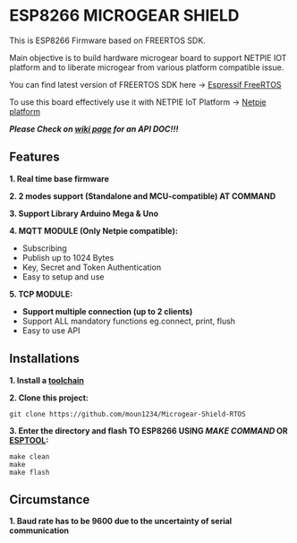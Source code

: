 # ESP8266 MICROGEAR SHIELD

This is ESP8266 Firmware based on FREERTOS SDK. 

Main objective is to build hardware microgear board to support NETPIE IOT platform and to liberate microgear from various platform compatible issue.

You can find latest version of FREERTOS SDK here -> [Espressif FreeRTOS](https://github.com/espressif/ESP8266_RTOS_SDK)


To use this board effectively use it with NETPIE IoT Platform -> [Netpie platform](https://netpie.io/)

**_Please Check on [wiki page](https://github.com/moun1234/FreeRTOSMicrogear/wiki) for an API DOC!!!_**

## Features

**1. Real time base firmware**

**2. 2 modes support (Standalone and MCU-compatible) **AT COMMAND****

**3. Support Library Arduino Mega & Uno**

**4. MQTT MODULE (Only Netpie compatible):**
- Subscribing
- Publish up to 1024 Bytes
- Key, Secret and Token Authentication
- Easy to setup and use
    
**5. TCP MODULE:**
- **Support multiple connection (up to 2 clients)**
- Support ALL mandatory functions eg.connect, print, flush 
- Easy to use API

## Installations

**1. Install a [toolchain](https://github.com/esp8266/esp8266-wiki/wiki/Toolchain)**

**2. Clone this project:**
```
git clone https://github.com/moun1234/Microgear-Shield-RTOS
```
**3. Enter the directory and flash TO ESP8266 USING _MAKE COMMAND_ OR [ESPTOOL](https://github.com/espressif/esptool):**
```
make clean
make 
make flash
```
## Circumstance

   **1. Baud rate has to be 9600 due to the uncertainty of serial communication**
